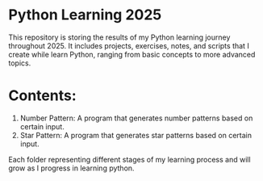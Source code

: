 # Python Learning 2025
This repository is storing the results of my Python learning journey throughout 2025. It includes projects, exercises, notes, and scripts that I create while learn Python, ranging from basic concepts to more advanced topics.

# Contents:
1. Number Pattern: A program that generates number patterns based on certain input.
2. Star Pattern: A program that generates star patterns based on certain input.

Each folder representing different stages of my learning process and will grow as I progress in learning python.
